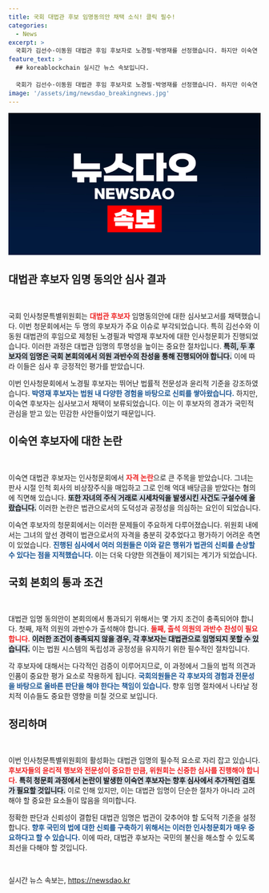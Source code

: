 ```yaml
---
title: 국회 대법관 후보 임명동의안 채택 소식! 클릭 필수!
categories:
  - News
excerpt: >
  국회가 김선수·이동원 대법관 후임 후보자로 노경필·박영재를 선정했습니다. 하지만 이숙연 후보는 논란 속에 임명 동의안 심사가 보류됐습니다. 후보자들의 운명은 국회 본회의에서 결정됩니다.
feature_text: >
  ## koreablockchain 실시간 뉴스 속보입니다.

  국회가 김선수·이동원 대법관 후임 후보자로 노경필·박영재를 선정했습니다. 하지만 이숙연 후보는 논란 속에 임명 동의안 심사가 보류됐습니다. 후보자들의 운명은 국회 본회의에서 결정됩니다.
image: '/assets/img/newsdao_breakingnews.jpg'
---
```


<p><img src="/assets/img/newsdao_breakingnews.jpg" alt="koreablockchain 속보" /></p>

<h2 data-ke-size="size26">대법관 후보자 임명 동의안 심사 결과</h2>

<p data-ke-size="size16">&nbsp;</p>

<p>국회 인사청문특별위원회는 <b><span style="color: #ee2323;">대법관 후보자</span></b> 임명동의안에 대한 심사보고서를 채택했습니다. 이번 청문회에서는 두 명의 후보자가 주요 이슈로 부각되었습니다. 특히 김선수와 이동원 대법관의 후임으로 제청된 노경필과 박영재 후보자에 대한 인사청문회가 진행되었습니다. 이러한 과정은 대법관 임명의 투명성을 높이는 중요한 절차입니다. <b><span style="background-color: #21538527;">특히, 두 후보자의 임명은 국회 본회의에서 의원 과반수의 찬성을 통해 진행되어야 합니다.</span></b> 이에 따라 이들은 심사 후 긍정적인 평가를 받았습니다.</p>

<p>이번 인사청문회에서 노경필 후보자는 뛰어난 법률적 전문성과 윤리적 기준을 강조하였습니다. <b><span style="color: #1a5490;">박영재 후보자는 법원 내 다양한 경험을 바탕으로 신뢰를 쌓아왔습니다.</span></b> 하지만, 이숙연 후보자는 심사보고서 채택이 보류되었습니다. 이는 이 후보자의 경과가 국민적 관심을 받고 있는 민감한 사안들이었기 때문입니다.</p>

<h2 data-ke-size="size26">이숙연 후보자에 대한 논란</h2>

<p data-ke-size="size16">&nbsp;</p>

<p>이숙연 대법관 후보자는 인사청문회에서 <b><span style="color: #ee2323;">자격 논란</span></b>으로 큰 주목을 받았습니다. 그녀는 판사 시절 인척 회사의 비상장주식을 매입하고 그로 인해 억대 배당금을 받았다는 혐의에 직면해 있습니다. <b><span style="background-color: #21538527;">또한 자녀의 주식 거래로 시세차익을 발생시킨 사건도 구설수에 올랐습니다.</span></b> 이러한 논란은 법관으로서의 도덕성과 공정성을 의심하는 요인이 되었습니다.</p>

<p>이숙연 후보자의 청문회에서는 이러한 문제들이 주요하게 다루어졌습니다. 위원회 내에서는 그녀의 앞선 경력이 법관으로서의 자격을 충분히 갖추었다고 평가하기 어려운 측면이 있었습니다. <b><span style="color: #1a5490;">진행된 심사에서 여러 의원들은 이와 같은 행위가 법관의 신뢰를 손상할 수 있다는 점을 지적했습니다.</span></b> 이는 더욱 다양한 의견들이 제기되는 계기가 되었습니다.</p>

<h2 data-ke-size="size26">국회 본회의 통과 조건</h2>

<p data-ke-size="size16">&nbsp;</p>

<p>대법관 임명 동의안이 본회의에서 통과되기 위해서는 몇 가지 조건이 충족되어야 합니다. 첫째, 재적 의원의 과반수가 출석해야 합니다. <b><span style="color: #ee2323;">둘째, 출석 의원의 과반수 찬성이 필요합니다.</span></b> <b><span style="background-color: #21538527;">이러한 조건이 충족되지 않을 경우, 각 후보자는 대법관으로 임명되지 못할 수 있습니다.</span></b> 이는 법원 시스템의 독립성과 공정성을 유지하기 위한 필수적인 절차입니다.</p>

<p>각 후보자에 대해서는 다각적인 검증이 이루어지므로, 이 과정에서 그들의 법적 의견과 인품이 중요한 평가 요소로 작용하게 됩니다. <b><span style="color: #1a5490;">국회의원들은 각 후보자의 경험과 전문성을 바탕으로 올바른 판단을 해야 한다는 책임이 있습니다.</span></b> 향후 임명 절차에서 나타날 정치적 이슈들도 중요한 영향을 미칠 것으로 보입니다.</p>

<h2 data-ke-size="size26">정리하며</h2>

<p data-ke-size="size16">&nbsp;</p>

<p>이번 인사청문특별위원회의 활성화는 대법관 임명의 필수적 요소로 자리 잡고 있습니다. <b><span style="color: #ee2323;">후보자들의 윤리적 행보와 전문성이 중요한 만큼, 위원회는 신중한 심사를 진행해야 합니다.</span></b> <b><span style="background-color: #21538527;">특히 청문회 과정에서 논란이 발생한 이숙연 후보자는 향후 심사에서 추가적인 검토가 필요할 것입니다.</span></b> 이로 인해 있지만, 이는 대법관 임명이 단순한 절차가 아니라 고려해야 할 중요한 요소들이 많음을 의미합니다.</p>

<p>정확한 판단과 신뢰성이 결합된 대법관 임명은 법관이 갖추어야 할 도덕적 기준을 설정합니다. <b><span style="color: #1a5490;">향후 국민의 법에 대한 신뢰를 구축하기 위해서는 이러한 인사청문회가 매우 중요하다고 할 수 있습니다.</span></b> 이에 따라, 대법관 후보자는 국민의 불신을 해소할 수 있도록 최선을 다해야 할 것입니다.<p data-ke-size="size16">&nbsp;</p></p>
실시간 뉴스 속보는, <a href="https://newsdao.kr" rel="dofollow">https://newsdao.kr</a>



